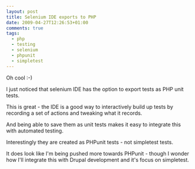 ```yaml
---
layout: post
title: Selenium IDE exports to PHP
date: 2009-04-27T12:26:53+01:00
comments: true
tags:
  - php
  - testing
  - selenium
  - phpunit
  - simpletest
---
```


Oh cool :-)

I just noticed that selenium IDE has the option to export tests as PHP unit tests.

This is great - the IDE is a good way to interactively build up tests by recording a set of actions and tweaking what it records.

And being able to save them as unit tests makes it easy to integrate this with automated testing.

Interestingly they are created as PHPunit tests - not simpletest tests.

It does look like I'm being pushed more towards PHPunit - though I wonder how I'll integrate this with Drupal development and it's focus on simpletest.
